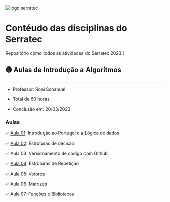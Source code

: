 

![logo serratec](https://media.discordapp.net/attachments/929069726372597815/1083182903707586710/image.png)


<h1 align="">Contéudo das disciplinas do Serratec</h1>
<p align="">Repositório como todos as atividades do Serratec 2023.1</p>



## 🟡 Aulas de Introdução a Algoritmos
---

- Professor: Roni Schanuel

- Total de 60 horas

- Conclusão em: 20/03/2023

### Aulas

✅ [Aula 01](https://github.com/Arawns1/Serratec-2023.1/tree/main/Introdu%C3%A7%C3%A3o%20a%20Algoritmos%20com%20Portugol/Aula%2001): Introdução ao Portugol e a Lógica de dados

✅ [Aula 02](https://github.com/Arawns1/Serratec-2023.1/tree/main/Introdu%C3%A7%C3%A3o%20a%20Algoritmos%20com%20Portugol/Aula%2002): Estruturas de decisão

✅  Aula 03: Versionamento de código com Github

✅  [Aula 04](https://github.com/Arawns1/Serratec-2023.1/tree/main/Introdu%C3%A7%C3%A3o%20a%20Algoritmos%20com%20Portugol/Aula%2004): Estruturas de Repetição

✅ Aula 05: Vetores

✅ Aula 06: Matrizes

✅ Aula 07: Funções e Bibliotecas

